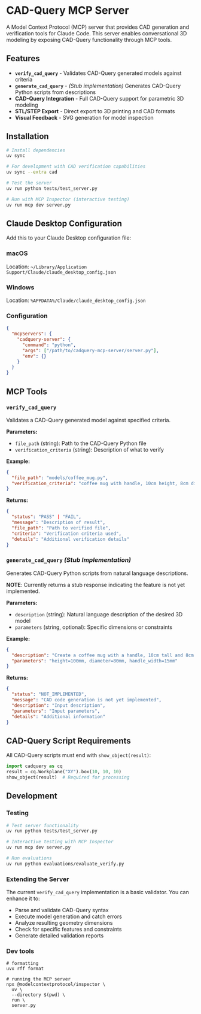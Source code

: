 # CAD-Query MCP Server

A Model Context Protocol (MCP) server that provides CAD generation and verification tools for Claude Code. This server enables conversational 3D modeling by exposing CAD-Query functionality through MCP tools.

## Features

- **`verify_cad_query`** - Validates CAD-Query generated models against criteria
- **`generate_cad_query`** - _(Stub implementation)_ Generates CAD-Query Python scripts from descriptions
- **CAD-Query Integration** - Full CAD-Query support for parametric 3D modeling
- **STL/STEP Export** - Direct export to 3D printing and CAD formats
- **Visual Feedback** - SVG generation for model inspection

## Installation

```bash
# Install dependencies
uv sync

# For development with CAD verification capabilities
uv sync --extra cad

# Test the server
uv run python tests/test_server.py

# Run with MCP Inspector (interactive testing)
uv run mcp dev server.py
```

## Claude Desktop Configuration

Add this to your Claude Desktop configuration file:

### macOS

Location: `~/Library/Application Support/Claude/claude_desktop_config.json`

### Windows

Location: `%APPDATA%/Claude/claude_desktop_config.json`

### Configuration

```json
{
  "mcpServers": {
    "cadquery-server": {
      "command": "python",
      "args": ["/path/to/cadquery-mcp-server/server.py"],
      "env": {}
    }
  }
}
```

## MCP Tools

### `verify_cad_query`

Validates a CAD-Query generated model against specified criteria.

**Parameters:**

- `file_path` (string): Path to the CAD-Query Python file
- `verification_criteria` (string): Description of what to verify

**Example:**

```json
{
  "file_path": "models/coffee_mug.py",
  "verification_criteria": "coffee mug with handle, 10cm height, 8cm diameter"
}
```

**Returns:**

```json
{
  "status": "PASS" | "FAIL",
  "message": "Description of result",
  "file_path": "Path to verified file",
  "criteria": "Verification criteria used",
  "details": "Additional verification details"
}
```

### `generate_cad_query` _(Stub Implementation)_

Generates CAD-Query Python scripts from natural language descriptions.

**NOTE**: Currently returns a stub response indicating the feature is not yet implemented.

**Parameters:**

- `description` (string): Natural language description of the desired 3D model
- `parameters` (string, optional): Specific dimensions or constraints

**Example:**

```json
{
  "description": "Create a coffee mug with a handle, 10cm tall and 8cm diameter",
  "parameters": "height=100mm, diameter=80mm, handle_width=15mm"
}
```

**Returns:**

```json
{
  "status": "NOT_IMPLEMENTED",
  "message": "CAD code generation is not yet implemented",
  "description": "Input description",
  "parameters": "Input parameters",
  "details": "Additional information"
}
```

## CAD-Query Script Requirements

All CAD-Query scripts must end with `show_object(result)`:

```python
import cadquery as cq
result = cq.Workplane("XY").box(10, 10, 10)
show_object(result)  # Required for processing
```

## Development

### Testing

```bash
# Test server functionality
uv run python tests/test_server.py

# Interactive testing with MCP Inspector
uv run mcp dev server.py

# Run evaluations
uv run python evaluations/evaluate_verify.py
```

### Extending the Server

The current `verify_cad_query` implementation is a basic validator. You can enhance it to:

- Parse and validate CAD-Query syntax
- Execute model generation and catch errors
- Analyze resulting geometry dimensions
- Check for specific features and constraints
- Generate detailed validation reports

### Dev tools

```
# formatting
uvx rff format

```

```
# running the MCP server
npx @modelcontextprotocol/inspector \
  uv \
  --directory $(pwd) \
  run \
  server.py
```
